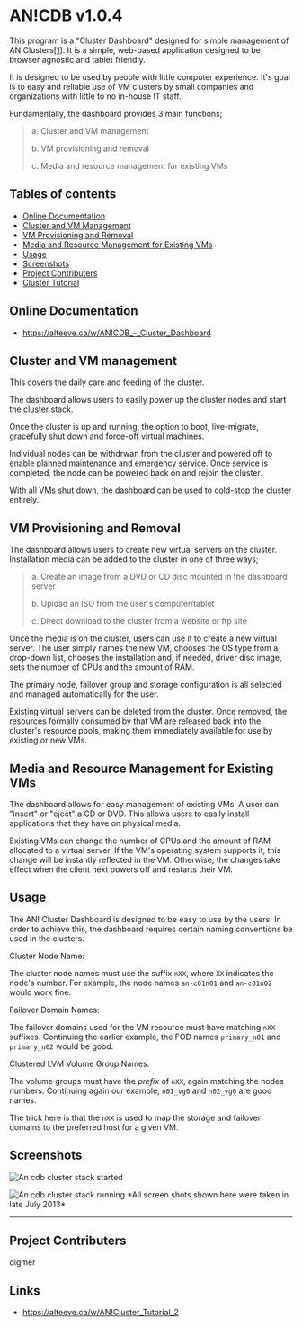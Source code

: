 AN!CDB v1.0.4
=============

  This program is a "Cluster Dashboard" designed for simple management of
AN!Clusters[[1](#links)]. It is a simple, web-based application designed to be browser
agnostic and tablet friendly.

  It is designed to be used by people with little computer experience. It's
goal is to easy and reliable use of VM clusters by small companies and
organizations with little to no in-house IT staff.

  Fundamentally, the dashboard provides 3 main functions;

 > a. Cluster and VM management
 >
 > b. VM provisioning and removal
 >
 > c. Media and resource management for existing VMs

Tables of contents
------------------

- [Online Documentation](#online-documentation)
- [Cluster and VM Management](#cluster-and-vm-management)
- [VM Provisioning and Removal](#vm-provisioning-and-removal)
- [Media and Resource Management for Existing VMs](#media-and-resource-management-for-existing-vms)
- [Usage](#usage)
- [Screenshots](#screenshots)
- [Project Contributers](#project-contributers)
- [Cluster Tutorial](#links)

Online Documentation
--------------------
- https://alteeve.ca/w/AN!CDB_-_Cluster_Dashboard

 
Cluster and VM management
-------------------------

  This covers the daily care and feeding of the cluster.

  The dashboard allows users to easily power up the cluster nodes and start the
cluster stack.

  Once the cluster is up and running, the option to boot,
live-migrate, gracefully shut down and force-off virtual machines.

  Individual nodes can be withdrwan from the cluster and powered off to enable
planned maintenance and emergency service. Once service is completed, the node
can be powered back on and rejoin the cluster.

  With all VMs shut down, the dashboard can be used to cold-stop the cluster
entirely.


VM Provisioning and Removal
---------------------------

  The dashboard allows users to create new virtual servers on the cluster.
Installation media can be added to the cluster in one of three ways;

 > a. Create an image from a DVD or CD disc mounted in the dashboard server
 >
 > b. Upload an ISO from the user's computer/tablet
 >
 > c. Direct download to the cluster from a website or ftp site

  Once the media is on the cluster, users can use it to create a new virtual
server. The user simply names the new VM, chooses the OS type from a drop-down
list, chooses the installation and, if needed, driver disc image, sets the
number of CPUs and the amount of RAM.

  The primary node, failover group and storage configuration is all selected
and managed automatically for the user.


  Existing virtual servers can be deleted from the cluster. Once removed, the
resources formally consumed by that VM are released back into the cluster's
resource pools, making them immediately available for use by existing or new
VMs.


Media and Resource Management for Existing VMs
----------------------------------------------

  The dashboard allows for easy management of existing VMs. A user can "insert"
or "eject" a CD or DVD. This allows users to easily install applications that
they have on physical media.

  Existing VMs can change the number of CPUs and the amount of RAM allocated to
a virtual server. If the VM's operating system supports it, this change will be
instantly reflected in the VM. Otherwise, the changes take effect when the
client next powers off and restarts their VM.


Usage
-----

  The AN! Cluster Dashboard is designed to be easy to use by the users. In
order to achieve this, the dashboard requires certain naming conventions be
used in the clusters.


Cluster Node Name:

  The cluster node names must use the suffix `nXX`, where `XX` indicates the
node's number. For example, the node names `an-c01n01` and `an-c01n02` would
work fine.


Failover Domain Names:

  The failover domains used for the VM resource must have matching `nXX`
suffixes. Continuing the earlier example, the FOD names `primary_n01` and
`primary_n02` would be good.


Clustered LVM Volume Group Names:

  The volume groups must have the *prefix* of `nXX`, again matching the nodes
numbers. Continuing again our example, `n01_vg0` and `n02_vg0` are good names.


  The trick here is that the `nXX` is used to map the storage and failover
domains to the preferred host for a given VM.

Screenshots
-----------

![An cdb cluster stack started](https://alteeve.ca/images/c/cb/An-cdb-cluster-stack-started.png)

![An cdb cluster stack running](https://alteeve.ca/images/d/d7/An-cdb-cluster-stack-running.png)
\*All screen shots shown here were taken in late July 2013\*

- - -

Project Contributers
--------------------

digmer

Links
-----

- https://alteeve.ca/w/AN!Cluster_Tutorial_2